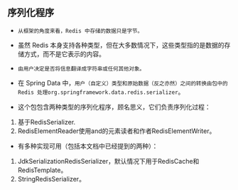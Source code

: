 ## 序列化程序
* `从框架的角度来看，Redis 中存储的数据只是字节。`
* 虽然 Redis 本身支持各种类型，但在大多数情况下，这些类型指的是数据的存储方式，而不是它表示的内容。
* `由用户决定是否将信息翻译成字符串或任何其他对象。`

* 在 Spring Data 中，`用户（自定义）类型和原始数据（反之亦然）之间的转换由包中的 Redis 处理org.springframework.data.redis.serializer`。

* 这个包包含两种类型的序列化程序，顾名思义，它们负责序列化过程：

1. 基于RedisSerializer.
2. RedisElementReader使用and的元素读者和作者RedisElementWriter。

* 有多种实现可用（包括本文档中已经提到的两种）：

1. JdkSerializationRedisSerializer，默认情况下用于RedisCache和RedisTemplate。
2. StringRedisSerializer。

